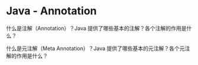 # Java - Annotation

什么是注解（Annotation）？Java 提供了哪些基本的注解？各个注解的作用是什么？

什么是元注解（Meta Annotation）？Java 提供了哪些基本的元注解？各个元注解的作用是什么？